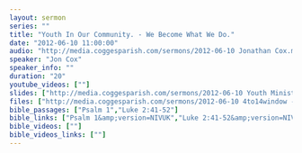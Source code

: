 ```yaml
---
layout: sermon
series: ""
title: "Youth In Our Community. - We Become What We Do."
date: "2012-06-10 11:00:00"
audio: "http://media.coggesparish.com/sermons/2012-06-10 Jonathan Cox.mp3"
speaker: "Jon Cox"
speaker_info: ""
duration: "20"
youtube_videos: [""]
slides: ["http://media.coggesparish.com/sermons/2012-06-10 Youth Ministry Announcements.pdf"]
files: ["http://media.coggesparish.com/sermons/2012-06-10 4to14window - It's Time to Wake Up.wmv"]
bible_passages: ["Psalm 1","Luke 2:41-52"]
bible_links: ["Psalm 1&amp;version=NIVUK","Luke 2:41-52&amp;version=NIVUK"]
bible_videos: [""]
bible_videos_links: [""]
---
```

